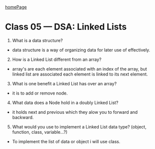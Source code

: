 [homePage](https://henok-6411.github.io/reading-notes)

# Class 05 — DSA: Linked Lists

1. What is a data structure?
 * data structure is a way of organizing data for later use of effectively. 

2. How is a Linked List different from an array?
 * array's are each element associated with an index of the array, but linked list are associated  each element is linked to its next element.

3. What is one benefit a Linked List has over an array?
 * it is to add or remove node.  

4. What data does a Node hold in a doubly Linked List?
 * it holds next and previous which they alow you to forward and backward.  

5. What would you use to implement a Linked List data type? (object, function, class, variable…?)
 * To implement the list of data or object i will use class. 
